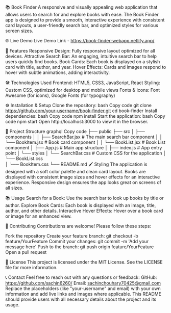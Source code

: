 📚 Book Finder
A responsive and visually appealing web application that allows users to search for and explore books with ease. The Book Finder app is designed to provide a smooth, interactive experience with consistent card layouts, a user-friendly search bar, and optimized styles for various screen sizes.

🌐 Live Demo
Live Demo Link - https://book-finder-webapp.netlify.app/

🚀 Features
Responsive Design: Fully responsive layout optimized for all devices.
Attractive Search Bar: An engaging, intuitive search bar to help users quickly find books.
Book Cards: Each book is displayed on a stylish card with title, author, and year.
Hover Effects: Cards and images respond to hover with subtle animations, adding interactivity.

🛠 Technologies Used
Frontend: HTML5, CSS3, JavaScript, React
Styling: Custom CSS, optimized for desktop and mobile views
Fonts & Icons: Font Awesome (for icons), Google Fonts (for typography)

⚙️ Installation & Setup
Clone the repository:
bash
Copy code
git clone https://github.com/your-username/book-finder.git
cd book-finder
Install dependencies:
bash
Copy code
npm install
Start the application:
bash
Copy code
npm start
Open http://localhost:3000 to view it in the browser.

📂 Project Structure
graphql
Copy code
├── public
├── src
│   ├── components
│   │   ├── SearchBar.jsx         # The main search bar component
│   │   └── BookItem.jsx          # Book card component
│   │   └── BookList.jsx          # Book List component
│   ├── App.js                    # Main app structure
│   ├── index.js                  # App entry point
│   └── styles
│       └── SearchBar.css             # Custom CSS for the application
│       └── BookList.css  
│      └── BookItem.css 
└── README.md
🖌 Styling
The application is designed with a soft color palette and clean card layout.
Books are displayed with consistent image sizes and hover effects for an interactive experience.
Responsive design ensures the app looks great on screens of all sizes.

📚 Usage
Search for a Book: Use the search bar to look up books by title or author.
Explore Book Cards: Each book is displayed with an image, title, author, and other details.
Interactive Hover Effects: Hover over a book card or image for an enhanced view.

🤝 Contributing
Contributions are welcome! Please follow these steps:

Fork the repository
Create your feature branch: git checkout -b feature/YourFeature
Commit your changes: git commit -m 'Add your message here'
Push to the branch: git push origin feature/YourFeature
Open a pull request

📝 License
This project is licensed under the MIT License. See the LICENSE file for more information.

📞 Contact
Feel free to reach out with any questions or feedback:
GitHub: https://github.com/sachin6260/
Email:  sachinchouhary70425@gmail.com
Replace the placeholders (like "your-username" and email) with your own information and add live links and images where applicable. This README should provide users with all necessary details about the project and its usage.












